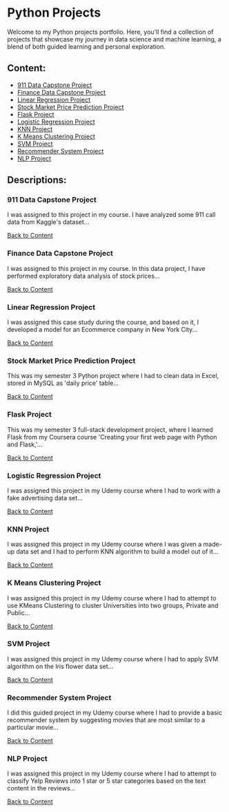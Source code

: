 # Python Projects

Welcome to my Python projects portfolio. Here, you'll find a collection of projects that showcase my journey in data science and machine learning, a blend of both guided learning and personal exploration.

## Content: 
<a name="content"></a>
- [911 Data Capstone Project](#911-data-capstone-project)
- [Finance Data Capstone Project](#finance-data-capstone-project)
- [Linear Regression Project](#linear-regression-project)
- [Stock Market Price Prediction Project](#stock-market-price-prediction-project)
- [Flask Project](#flask-project)
- [Logistic Regression Project](#logistic-regression-project)
- [KNN Project](#knn-project)
- [K Means Clustering Project](#k-means-clustering-project)
- [SVM Project](#svm-project)
- [Recommender System Project](#recommender-system-project)
- [NLP Project](#nlp-project)

## Descriptions:

### 911 Data Capstone Project
I was assigned to this project in my course. I have analyzed some 911 call data from Kaggle's dataset...
<a name="911-data-capstone-project"></a>

[Back to Content](#content)

### Finance Data Capstone Project
I was assigned to this project in my course. In this data project, I have performed exploratory data analysis of stock prices...
<a name="finance-data-capstone-project"></a>

[Back to Content](#content)

### Linear Regression Project
I was assigned this case study during the course, and based on it, I developed a model for an Ecommerce company in New York City...
<a name="linear-regression-project"></a>

[Back to Content](#content)

### Stock Market Price Prediction Project
This was my semester 3 Python project where I had to clean data in Excel, stored in MySQL as 'daily price' table...
<a name="stock-market-price-prediction-project"></a>

[Back to Content](#content)

### Flask Project
This was my semester 3 full-stack development project, where I learned Flask from my Coursera course 'Creating your first web page with Python and Flask,'...
<a name="flask-project"></a>

[Back to Content](#content)

### Logistic Regression Project
I was assigned this project in my Udemy course where I had to work with a fake advertising data set...
<a name="logistic-regression-project"></a>

[Back to Content](#content)

### KNN Project
I was assigned this project in my Udemy course where I was given a made-up data set and I had to perform KNN algorithm to build a model out of it...
<a name="knn-project"></a>

[Back to Content](#content)

### K Means Clustering Project
I was assigned this project in my Udemy course where I had to attempt to use KMeans Clustering to cluster Universities into two groups, Private and Public...
<a name="k-means-clustering-project"></a>

[Back to Content](#content)

### SVM Project
I was assigned this project in my Udemy course where I had to apply SVM algorithm on the Iris flower data set...
<a name="svm-project"></a>

[Back to Content](#content)

### Recommender System Project
I did this guided project in my Udemy course where I had to provide a basic recommender system by suggesting movies that are most similar to a particular movie...
<a name="recommender-system-project"></a>

[Back to Content](#content)

### NLP Project
I was assigned this project in my Udemy course where I had to attempt to classify Yelp Reviews into 1 star or 5 star categories based on the text content in the reviews...
<a name="nlp-project"></a>

[Back to Content](#content)
